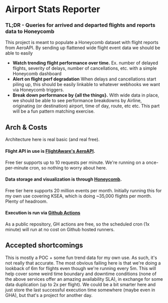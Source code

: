 # Airport Stats Reporter
### TL;DR - Queries for arrived and departed flights and reports data to Honeycomb

This project is meant to populate a Honeycomb dataset with flight reports from 
AeroAPI.  By sending up flattened wide flight event data we should be able to easily
* **Watch trending flight performance over time.**  Ex. number of delayed flights, severity
of delays, number of cancellations, etc. with a simple Honeycomb dashboard
* **Alert on flight perf degradation** When delays and cancellations start piling up, this
should be easily linkable to whatever webhooks we want via Honeycomb triggers. 
* **Break down performance by {all the things}.** With wide data in place, we should be
able to see performance breakdowns by Airline, originating (or destination) airport, 
time of day, route, etc etc.  This part will be a fun pattern matching exercise. 

## Arch & Costs
Architecture here is real basic (and real free).

#### Flight API in use is [FlightAware's AeroAPI](https://flightaware.com/commercial/aeroapi/).  
Free tier supports up to 10 requests per minute.  We're running on a once-per-minute cron, so 
nothing to worry about here. 

#### Data storage and visualization is through [Honeycomb](https://www.honeycomb.io/).
Free tier here supports 20 million events per month.  Initially running this for my 
own use covering KSEA, which is doing ~35,000 flights per month.  Plenty of headroom.

#### Execution is run via [Github Actions](https://github.com/features/actions)
As a public repository, GH actions are free, so the scheduled cron (1x minute) will
run at no cost on Github hosted runners. 


## Accepted shortcomings
This is mostly a POC + some fun trend data for my own use.  As such, it's not really that 
accurate.  The most obvious failing here is that we're doing a lookback of 6m for flights 
even though we're running every 5m.  This will help cover some weird time boundary and 
downtime conditions (none of the above services offer an amazing availability SLA), in 
exchange for some data duplication (up to 2x per flight).  We could be a bit smarter here 
and just store the last successful execution time somewhere (maybe even in GHA), but 
that's a project for another day.